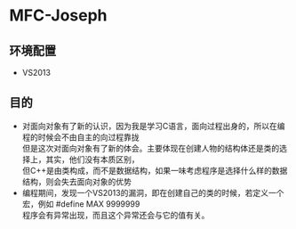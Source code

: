 MFC-Joseph
=================
环境配置
-------------------
* VS2013

目的
-------------------
* 对面向对象有了新的认识，因为我是学习C语言，面向过程出身的，所以在编程的时候会不由自主的向过程靠拢<br>
  但是这次对面向对象有了新的体会。主要体现在创建人物的结构体还是类的选择上，其实，他们没有本质区别，<br>
  但C++是由类构成，而不是数据结构，如果一味考虑程序是选择什么样的数据结构，则会失去面向对象的优势<br>
* 编程期间，发现一个VS2013的漏洞，即在创建自己的类的时候，若定义一个宏，例如 #define MAX 9999999<br>
  程序会有异常出现，而且这个异常还会与它的值有关。
